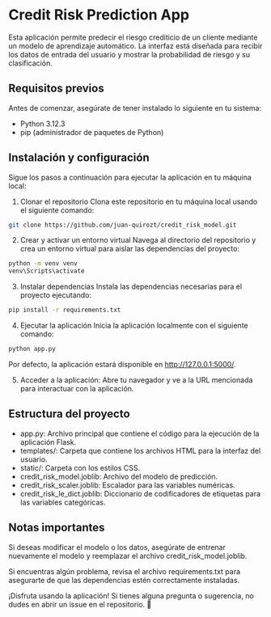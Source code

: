 # Credit Risk Prediction App
Esta aplicación permite predecir el riesgo crediticio de un cliente mediante un modelo de aprendizaje automático. La interfaz está diseñada para recibir los datos de entrada del usuario y mostrar la probabilidad de riesgo y su clasificación.

## Requisitos previos
Antes de comenzar, asegúrate de tener instalado lo siguiente en tu sistema:

* Python 3.12.3
* pip (administrador de paquetes de Python)

## Instalación y configuración
Sigue los pasos a continuación para ejecutar la aplicación en tu máquina local:

1. Clonar el repositorio
Clona este repositorio en tu máquina local usando el siguiente comando:

```bash
git clone https://github.com/juan-quirozt/credit_risk_model.git
```

2. Crear y activar un entorno virtual
Navega al directorio del repositorio y crea un entorno virtual para aislar las dependencias del proyecto:

```bash
python -m venv venv
venv\Scripts\activate
```

3. Instalar dependencias
Instala las dependencias necesarias para el proyecto ejecutando:

```bash
pip install -r requirements.txt
```

4. Ejecutar la aplicación
Inicia la aplicación localmente con el siguiente comando:

```bash
python app.py
```

Por defecto, la aplicación estará disponible en http://127.0.0.1:5000/.

5. Acceder a la aplicación: Abre tu navegador y ve a la URL mencionada para interactuar con la aplicación.

## Estructura del proyecto
* app.py: Archivo principal que contiene el código para la ejecución de la aplicación Flask.
* templates/: Carpeta que contiene los archivos HTML para la interfaz del usuario.
* static/: Carpeta con los estilos CSS.
* credit_risk_model.joblib: Archivo del modelo de predicción.
* credit_risk_scaler.joblib: Escalador para las variables numéricas.
* credit_risk_le_dict.joblib: Diccionario de codificadores de etiquetas para las variables categóricas.

## Notas importantes
Si deseas modificar el modelo o los datos, asegúrate de entrenar nuevamente el modelo y reemplazar el archivo credit_risk_model.joblib.

Si encuentras algún problema, revisa el archivo requirements.txt para asegurarte de que las dependencias estén correctamente instaladas.

¡Disfruta usando la aplicación! Si tienes alguna pregunta o sugerencia, no dudes en abrir un issue en el repositorio. 🚀